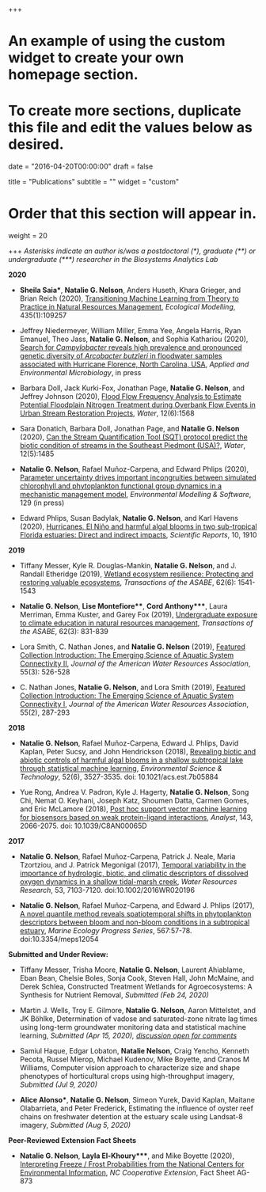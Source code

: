 +++
# An example of using the custom widget to create your own homepage section.
# To create more sections, duplicate this file and edit the values below as desired.

date = "2016-04-20T00:00:00"
draft = false

title = "Publications"
subtitle = ""
widget = "custom"

# Order that this section will appear in.
weight = 20

+++
*Asterisks indicate an author is/was a postdoctoral (&#42;), graduate (&#42;&#42;) or undergraduate (&#42;&#42;&#42;) researcher in the Biosystems Analytics Lab*  

**2020**  

- **Sheila Saia&#42;**, **Natalie G. Nelson**, Anders Huseth, Khara Grieger, and Brian Reich (2020), [Transitioning Machine Learning from Theory to Practice in Natural Resources Management](https://doi.org/10.1016/j.ecolmodel.2020.109257), *Ecological Modelling*, 435(1):109257   

- Jeffrey Niedermeyer, William Miller, Emma Yee, Angela Harris, Ryan Emanuel, Theo Jass, **Natalie G. Nelson**, and Sophia Kathariou (2020), [Search for *Campylobacter* reveals high prevalence and pronounced genetic diversity of *Arcobacter butzleri* in floodwater samples associated with Hurricane Florence, North Carolina, USA](https://doi.org/10.1128/AEM.01118-20), *Applied and Environmental Microbiology*, in press

- Barbara Doll, Jack Kurki-Fox, Jonathan Page, **Natalie G. Nelson**, and Jeffrey Johnson (2020), [Flood Flow Frequency Analysis to Estimate Potential Floodplain Nitrogen Treatment during Overbank Flow Events in Urban Stream Restoration Projects](https://www.mdpi.com/2073-4441/12/6/1568), *Water*, 12(6):1568  

- Sara Donatich, Barbara Doll, Jonathan Page, and **Natalie G. Nelson** (2020), [Can the Stream Quantification Tool (SQT) protocol predict the biotic condition
of streams in the Southeast Piedmont (USA)?](https://doi.org/10.3390/w12051485), *Water*, 12(5):1485  

- **Natalie G. Nelson**, Rafael Muñoz-Carpena, and Edward Phlips (2020), [Parameter uncertainty drives important incongruities between simulated chlorophyll and phytoplankton functional group dynamics in a mechanistic management model](https://www.sciencedirect.com/science/article/pii/S1364815219310047), *Environmental Modelling & Software*, 129 (in press)

- Edward Phlips, Susan Badylak, **Natalie G. Nelson**, and Karl Havens (2020), [Hurricanes, El Niño and harmful algal blooms in two sub-tropical Florida estuaries: Direct and indirect impacts](https://www.nature.com/articles/s41598-020-58771-4), *Scientific Reports*, 10, 1910  

**2019**

- Tiffany Messer, Kyle R. Douglas-Mankin, **Natalie G. Nelson**, and J. Randall Etheridge (2019), [Wetland ecosystem resilience: Protecting and restoring valuable ecosystems](https://elibrary.asabe.org/abstract.asp?aid=50870), *Transactions of the ASABE*, 62(6): 1541-1543  

- **Natalie G. Nelson**, **Lise Montefiore&#42;&#42;**, **Cord Anthony&#42;&#42;&#42;**, Laura Merriman, Emma Kuster, and Garey Fox (2019), [Undergraduate exposure to climate education in natural resources management](https://elibrary.asabe.org/abstract.asp?aid=50209), *Transactions of the ASABE*, 62(3): 831-839

- Lora Smith, C. Nathan Jones, and **Natalie G. Nelson** (2019), [Featured Collection Introduction: The Emerging Science of Aquatic System Connectivity II](https://onlinelibrary.wiley.com/doi/full/10.1111/1752-1688.12760), *Journal of the American Water Resources Association*, 55(3): 526-528

- C. Nathan Jones, **Natalie G. Nelson**, and Lora Smith (2019), [Featured Collection Introduction: The Emerging Science of Aquatic System Connectivity I](https://onlinelibrary.wiley.com/doi/full/10.1111/1752-1688.12739), *Journal of the American Water Resources Association*, 55(2), 287-293 

**2018**

- **Natalie G. Nelson**, Rafael Muñoz-Carpena, Edward J. Phlips, David Kaplan, Peter Sucsy, and John Hendrickson (2018), [Revealing biotic and abiotic controls of harmful algal blooms in a shallow subtropical lake through statistical machine learning](https://pubs.acs.org/doi/10.1021/acs.est.7b05884), *Environmental Science & Technology*, 52(6), 3527-3535. doi: 10.1021/acs.est.7b05884

- Yue Rong, Andrea V. Padron, Kyle J. Hagerty, **Natalie G. Nelson**, Song Chi, Nemat O. Keyhani, Joseph Katz, Shoumen Datta, Carmen Gomes, and Eric McLamore (2018), [Post hoc support vector machine learning for biosensors based on weak protein-ligand interactions](http://pubs.rsc.org/en/Content/ArticleLanding/2018/AN/C8AN00065D#!divAbstract), *Analyst*, 143, 2066-2075. doi: 10.1039/C8AN00065D

**2017**

- **Natalie G. Nelson**, Rafael Muñoz-Carpena, Patrick J. Neale, Maria Tzortziou, and J. Patrick Megonigal (2017), [Temporal variability in the importance of hydrologic, biotic, and climatic descriptors of dissolved oxygen dynamics in a shallow tidal-marsh creek](http://onlinelibrary.wiley.com/doi/10.1002/2016WR020196/abstract), *Water Resources Research*, 53, 7103-7120. doi:10.1002/2016WR020196  

- **Natalie G. Nelson**, Rafael Muñoz-Carpena, and Edward J. Phlips (2017), [A novel quantile method reveals spatiotemporal shifts in phytoplankton descriptors between bloom and non-bloom conditions in a subtropical estuary](http://www.int-res.com/abstracts/meps/v567/p57-78/), *Marine Ecology Progress Series*, 567:57-78. doi:10.3354/meps12054  

**Submitted and Under Review:**

- Tiffany Messer, Trisha Moore, **Natalie G. Nelson**, Laurent Ahiablame, Eban Bean, Chelsie Boles, Sonja Cook, Steven Hall, John McMaine, and Derek Schlea, Constructed Treatment Wetlands for Agroecosystems: A Synthesis for Nutrient Removal, *Submitted (Feb 24, 2020)*

- Martin J. Wells, Troy E. Gilmore, **Natalie G. Nelson**, Aaron Mittelstet, and JK Böhlke, Determination of vadose and saturated-zone nitrate lag times using long-term groundwater monitoring data and statistical machine learning, *Submitted (Apr 15, 2020), [discussion open for comments](https://www.hydrol-earth-syst-sci-discuss.net/hess-2020-169/)*  

- Samiul Haque, Edgar Lobaton, **Natalie Nelson**, Craig Yencho, Kenneth Pecota, Russel Mierop, Michael Kudenov, Mike Boyette, and Cranos M Williams, Computer vision approach to characterize size and shape phenotypes of  horticultural crops using high-throughput imagery, *Submitted (Jul 9, 2020)*  

- **Alice Alonso&#42;**, **Natalie G. Nelson**, Simeon Yurek, David Kaplan, Maitane Olabarrieta, and Peter Frederick, Estimating the influence of oyster reef chains on freshwater detention at the estuary scale using Landsat-8 imagery, *Submitted (Aug 5, 2020)*  

**Peer-Reviewed Extension Fact Sheets**  

- **Natalie G. Nelson**, **Layla El-Khoury&#42;&#42;&#42;**, and Mike Boyette (2020), [Interpreting Freeze / Frost Probabilities from the National Centers for Environmental Information](https://content.ces.ncsu.edu/interpreting-freezefrost-probabilities-from-the-national-centers-for-environmental-information), *NC Cooperative Extension*, Fact Sheet AG-873  
